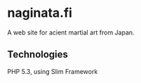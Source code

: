 naginata.fi
=============
A web site for acient martial art from Japan.

Technologies
-------------
PHP 5.3, using Slim Framework

